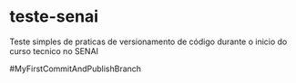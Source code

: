 # teste-senai

Teste simples de praticas de versionamento de código durante o inicio do curso tecnico no SENAI

#MyFirstCommitAndPublishBranch
